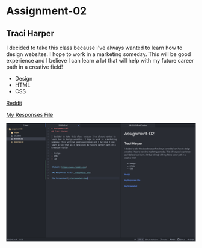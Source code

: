 # Assignment-02
## Traci Harper

I decided to take this class because I've always wanted to learn how to design websites. I hope to work in a marketing someday. This will be good experience and I believe I can learn a lot that will help with my future career path in a creative field!

- Design
- HTML
- CSS


[Reddit](https://www.reddit.com)

[My Responses File](./responses.txt)

![My Screenshot](./images/screenshot.png)
